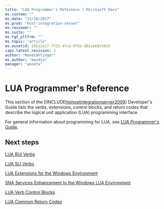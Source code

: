 ```yaml
---
title: "LUA Programmer's Reference | Microsoft Docs"
ms.custom: ""
ms.date: "11/30/2017"
ms.prod: "host-integration-server"
ms.reviewer: ""
ms.suite: ""
ms.tgt_pltfrm: ""
ms.topic: "article"
ms.assetid: 25b12ac7-7721-47ce-875e-d91cb69c5925
caps.latest.revision: 3
author: "MandiOhlinger"
ms.author: "mandia"
manager: "anneta"
---
```

# LUA Programmer's Reference
This section of the [!INCLUDE[hishostintegrationserver2009](../includes/hishostintegrationserver2009-md.md)] Developer's Guide lists the verbs, extensions, control blocks, and return codes that describe the logical unit application (LUA) programming interface.  
  
 For general information about programming for LUA, see [LUA Programmer's Guide](./lua-programmer-s-guide1.md).  
  
## Next steps
 [LUA RUI Verbs](../core/lua-rui-verbs2.md)  
  
 [LUA SLI Verbs](../core/lua-sli-verbs2.md)  
  
 [LUA Extensions for the Windows Environment](../core/lua-extensions-for-the-windows-environment2.md)  
  
 [SNA Services Enhancement to the Windows LUA Environment](../core/sna-services-enhancement-to-the-windows-lua-environment2.md)  
  
 [LUA Verb Control Blocks](../core/lua-verb-control-blocks2.md)  
  
 [LUA Common Return Codes](../core/lua-common-return-codes1.md)